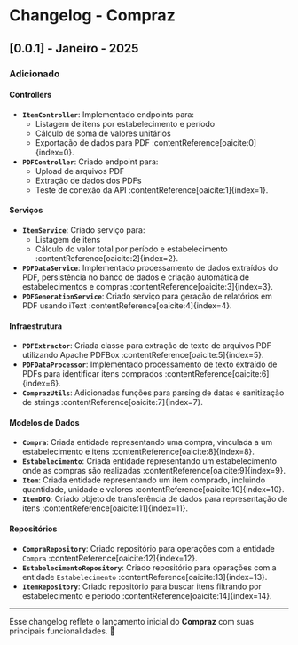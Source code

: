 # Changelog - Compraz

## [0.0.1] - Janeiro - 2025
### Adicionado
#### Controllers  
- **`ItemController`**: Implementado endpoints para:
  - Listagem de itens por estabelecimento e período
  - Cálculo de soma de valores unitários
  - Exportação de dados para PDF :contentReference[oaicite:0]{index=0}.
- **`PDFController`**: Criado endpoint para:
  - Upload de arquivos PDF
  - Extração de dados dos PDFs
  - Teste de conexão da API :contentReference[oaicite:1]{index=1}.

#### Serviços  
- **`ItemService`**: Criado serviço para:
  - Listagem de itens
  - Cálculo do valor total por período e estabelecimento :contentReference[oaicite:2]{index=2}.
- **`PDFDataService`**: Implementado processamento de dados extraídos do PDF, persistência no banco de dados e criação automática de estabelecimentos e compras :contentReference[oaicite:3]{index=3}.
- **`PDFGenerationService`**: Criado serviço para geração de relatórios em PDF usando iText :contentReference[oaicite:4]{index=4}.

#### Infraestrutura  
- **`PDFExtractor`**: Criada classe para extração de texto de arquivos PDF utilizando Apache PDFBox :contentReference[oaicite:5]{index=5}.
- **`PDFDataProcessor`**: Implementado processamento de texto extraído de PDFs para identificar itens comprados :contentReference[oaicite:6]{index=6}.
- **`ComprazUtils`**: Adicionadas funções para parsing de datas e sanitização de strings :contentReference[oaicite:7]{index=7}.

#### Modelos de Dados  
- **`Compra`**: Criada entidade representando uma compra, vinculada a um estabelecimento e itens :contentReference[oaicite:8]{index=8}.
- **`Estabelecimento`**: Criada entidade representando um estabelecimento onde as compras são realizadas :contentReference[oaicite:9]{index=9}.
- **`Item`**: Criada entidade representando um item comprado, incluindo quantidade, unidade e valores :contentReference[oaicite:10]{index=10}.
- **`ItemDTO`**: Criado objeto de transferência de dados para representação de itens :contentReference[oaicite:11]{index=11}.

#### Repositórios  
- **`CompraRepository`**: Criado repositório para operações com a entidade `Compra` :contentReference[oaicite:12]{index=12}.
- **`EstabelecimentoRepository`**: Criado repositório para operações com a entidade `Estabelecimento` :contentReference[oaicite:13]{index=13}.
- **`ItemRepository`**: Criado repositório para buscar itens filtrando por estabelecimento e período :contentReference[oaicite:14]{index=14}.

---

Esse changelog reflete o lançamento inicial do **Compraz** com suas principais funcionalidades. 🚀
